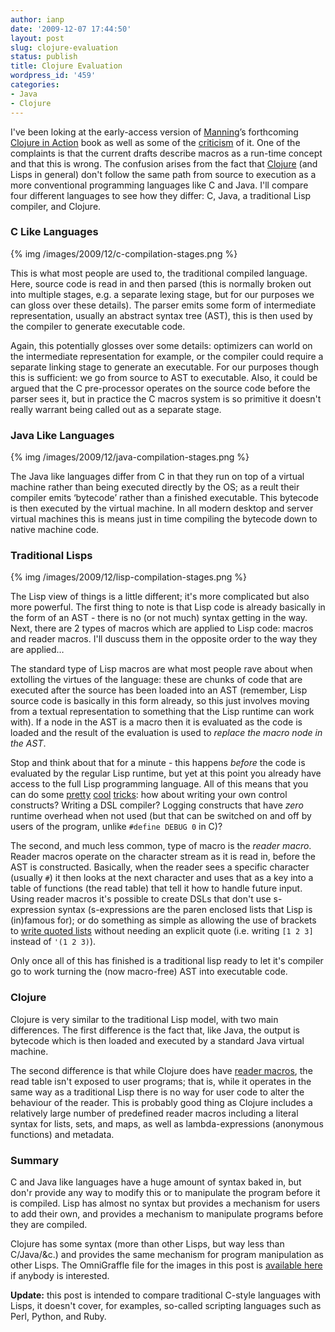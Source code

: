 ```yaml
---
author: ianp
date: '2009-12-07 17:44:50'
layout: post
slug: clojure-evaluation
status: publish
title: Clojure Evaluation
wordpress_id: '459'
categories:
- Java
- Clojure
---
```


I've been loking at the early-access version of [Manning][01]’s
forthcoming [Clojure in Action][02] book as well as some of the
[criticism][03] of it. One of the complaints is that the current drafts
describe macros as a run-time concept and that this is wrong. The
confusion arises from the fact that [Clojure][04] (and Lisps in general)
don't follow the same path from source to execution as a more
conventional programming languages like C and Java. I'll compare four
different languages to see how they differ: C, Java, a traditional Lisp
compiler, and Clojure.

### C Like Languages

{% img /images/2009/12/c-compilation-stages.png %}

This is what most people
are used to, the traditional compiled language. Here, source code is
read in and then parsed (this is normally broken out into multiple
stages, e.g. a separate lexing stage, but for our purposes we can gloss
over these details). The parser emits some form of intermediate
representation, usually an abstract syntax tree (AST), this is then used
by the compiler to generate executable code.

Again, this
potentially glosses over some details: optimizers can world on the
intermediate representation for example, or the compiler could require a
separate linking stage to generate an executable. For our purposes
though this is sufficient: we go from source to AST to executable. Also,
it could be argued that the C pre-processor operates on the source code
before the parser sees it, but in practice the C macros system is so
primitive it doesn't really warrant being called out as a separate
stage.

### Java Like Languages

{% img /images/2009/12/java-compilation-stages.png %}

The Java like
languages differ from C in that they run on top of a virtual machine
rather than being executed directly by the OS; as a reult their compiler
emits ‘bytecode’ rather than a finished executable. This bytecode is
then executed by the virtual machine. In all modern desktop and server
virtual machines this is means just in time compiling the bytecode down
to native machine code.

### Traditional Lisps

{% img /images/2009/12/lisp-compilation-stages.png %}

The Lisp view of things
is a little different; it's more complicated but also more powerful. The
first thing to note is that Lisp code is already basically in the form
of an AST - there is no (or not much) syntax getting in the way. Next,
there are 2 types of macros which are applied to Lisp code: macros and
reader macros. I'll duscuss them in the opposite order to the way they
are applied…

The standard
type of Lisp macros are what most people rave about when extolling the
virtues of the language: these are chunks of code that are executed
after the source has been loaded into an AST (remember, Lisp source code
is basically in this form already, so this just involves moving from a
textual representation to something that the Lisp runtime can work
with). If a node in the AST is a macro then it is evaluated as the code
is loaded and the result of the evaluation is used to _replace the
macro node in the AST_.

Stop and think about that for a minute - this
happens _before_ the code is evaluated by the regular Lisp runtime,
but yet at this point you already have access to the full Lisp
programming language. All of this means that you can do some
[pretty][05] [cool][06] [tricks][07]: how about writing your own control
constructs? Writing a DSL compiler? Logging constructs that have
_zero_ runtime overhead when not used (but that can be switched on and
off by users of the program, unlike `#define DEBUG 0` in C)?

The
second, and much less common, type of macro is the _reader macro_.
Reader macros operate on the character stream as it is read in, before
the AST is constructed. Basically, when the reader sees a specific
character (usually `#`) it then looks at the next character and uses that
as a key into a table of functions (the read table) that tell it how to
handle future input. Using reader macros it's possible to create DSLs
that don't use s-expression syntax (s-expressions are the paren enclosed
lists that Lisp is (in)famous for); or do something as simple as
allowing the use of brackets to [write quoted lists][08] without needing
an explicit quote (i.e. writing `[1 2 3]` instead of `'(1 2 3)`).

Only once all of this has finished is a traditional lisp ready to let
it's compiler go to work turning the (now macro-free) AST into
executable code.

### Clojure

Clojure is very similar to the
traditional Lisp model, with two main differences. The first difference
is the fact that, like Java, the output is bytecode which is then loaded
and executed by a standard Java virtual machine.

The second difference
is that while Clojure does have [reader macros][09], the read table
isn't exposed to user programs; that is, while it operates in the same
way as a traditional Lisp there is no way for user code to alter the
behaviour of the reader. This is probably good thing as Clojure includes
a relatively large number of predefined reader macros including a
literal syntax for lists, sets, and maps, as well as lambda-expressions
(anonymous functions) and metadata.

### Summary

C and Java like
languages have a huge amount of syntax baked in, but don'r provide any
way to modify this or to manipulate the program before it is compiled.
Lisp has almost no syntax but provides a mechanism for users to add
their own, and provides a mechanism to manipulate programs before they
are compiled.

Clojure has some syntax (more than other Lisps, but way
less than C/Java/&c.) and provides the same mechanism for program
manipulation as other Lisps. The OmniGraffle file for the images in this
post is [available here][10] if anybody is interested.

**Update:** this
post is intended to compare traditional C-style languages with Lisps, it
doesn't cover, for examples, so-called scripting languages such as Perl,
Python, and Ruby.

[01]: http://www.manning.com/
[02]: http://www.manning.com/rathore/
[03]: http://www.manning-sandbox.com/thread.jspa?threadID=35150&tstart=0
[04]: http://clojure.org/
[05]: http://weitz.de/macros.lisp
[06]: http://brierwooddesign.com/2009/2/12/fun-with-lisp-macros
[07]: http://www.paulgraham.com/avg.html
[08]: http://www.psg.com/~dlamkins/sl/chapter03-12.html
[09]: http://clojure.org/reader#toc1
[10]: http://ianp.org/images/2009/12/compilation-stages.graffle.gz
